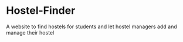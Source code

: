 # Hostel-Finder
A website to find hostels  for students and  let hostel managers add and manage their hostel
